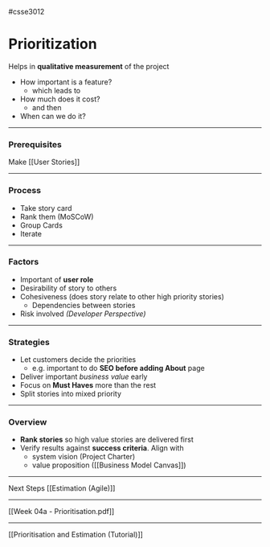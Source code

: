 #csse3012
# Prioritization
Helps in **qualitative measurement** of the project
- How important is a feature?
	- which leads to
- How much does it cost?
	- and then
- When can we do it?
___
### Prerequisites
Make [[User Stories]]

___
### Process
- Take story card
- Rank them (MoSCoW)
- Group Cards
- Iterate

___
### Factors
- Important of **user role**
- Desirability of story to others
- Cohesiveness (does story relate to other high priority stories)
	- Dependencies between stories
- Risk involved *(Developer Perspective)*

___
### Strategies
- Let customers decide the priorities
	- e.g. important to do **SEO before adding About** page 
- Deliver important *business value* early
- Focus on **Must Haves** more than the rest
- Split stories into mixed priority

___
### Overview
- **Rank stories** so high value stories are delivered first
- Verify results against **success criteria**. Align with
	- system vision (Project Charter)
	- value proposition ([[Business Model Canvas]])

___
Next Steps [[Estimation (Agile)]]


___
[[Week 04a - Prioritisation.pdf]]

___
[[Prioritisation and Estimation (Tutorial)]]